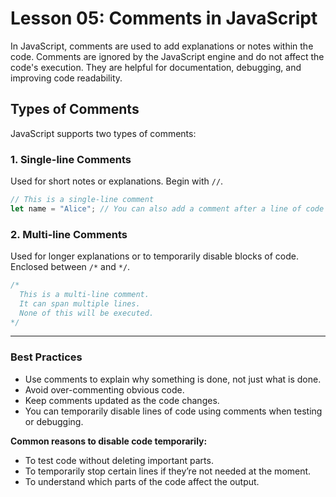 # Lesson 05: Comments in JavaScript

In JavaScript, comments are used to add explanations or notes within the code. Comments are ignored by the JavaScript engine and do not affect the code's execution. They are helpful for documentation, debugging, and improving code readability.

##  Types of Comments

JavaScript supports two types of comments:

### 1. Single-line Comments
Used for short notes or explanations. Begin with `//`.

```js
// This is a single-line comment
let name = "Alice"; // You can also add a comment after a line of code

```
### 2. Multi-line Comments
Used for longer explanations or to temporarily disable blocks of code. Enclosed between `/*` and `*/`.
```js
/*
  This is a multi-line comment.
  It can span multiple lines.
  None of this will be executed.
*/
```
---
### Best Practices
- Use comments to explain why something is done, not just what is done.
- Avoid over-commenting obvious code.
- Keep comments updated as the code changes.
- You can temporarily disable lines of code using comments when testing or debugging.

**Common reasons to disable code temporarily:**
- To test code without deleting important parts.
- To temporarily stop certain lines if they’re not needed at the moment.
- To understand which parts of the code affect the output.
